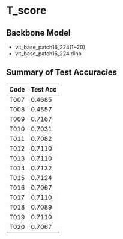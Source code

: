 # T_score

## Backbone Model

- vit_base_patch16_224(1~20)
- vit_base_patch16_224.dino

## Summary of Test Accuracies

| Code | Test Acc |
|------|----------|
| T007 | 0.4685   |
| T008 | 0.4557   |
| T009 | 0.7167   |
| T010 | 0.7031   |
| T011 | 0.7082   |
| T012 | 0.7110   |
| T013 | 0.7110   |
| T014 | 0.7132   |
| T015 | 0.7124   |
| T016 | 0.7067   |
| T017 | 0.7110   |
| T018 | 0.7089   |
| T019 | 0.7110   |
| T020 | 0.7067   |